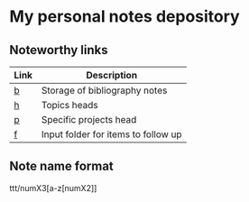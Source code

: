 # My personal notes depository

## Noteworthy links
Link | Description
-----|------------
[b](b)| Storage of bibliography notes
[h](h)| Topics heads
[p](p)| Specific projects head
[f](f)| Input folder for items to follow up

## Note name format
ttt/numX3[a-z[numX2]]

